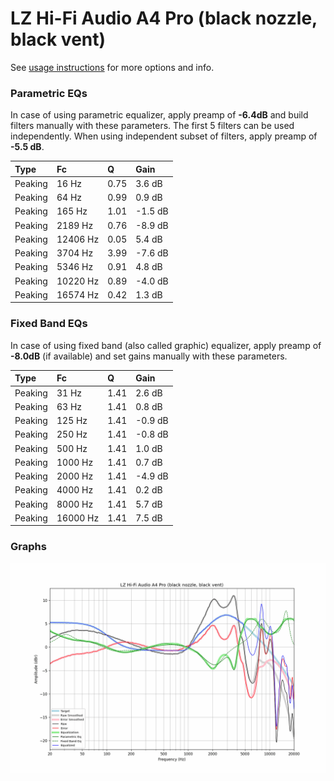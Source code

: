 # LZ Hi-Fi Audio A4 Pro (black nozzle, black vent)
See [usage instructions](https://github.com/jaakkopasanen/AutoEq#usage) for more options and info.

### Parametric EQs
In case of using parametric equalizer, apply preamp of **-6.4dB** and build filters manually
with these parameters. The first 5 filters can be used independently.
When using independent subset of filters, apply preamp of **-5.5 dB**.

| Type    | Fc       |    Q | Gain    |
|:--------|:---------|:-----|:--------|
| Peaking | 16 Hz    | 0.75 | 3.6 dB  |
| Peaking | 64 Hz    | 0.99 | 0.9 dB  |
| Peaking | 165 Hz   | 1.01 | -1.5 dB |
| Peaking | 2189 Hz  | 0.76 | -8.9 dB |
| Peaking | 12406 Hz | 0.05 | 5.4 dB  |
| Peaking | 3704 Hz  | 3.99 | -7.6 dB |
| Peaking | 5346 Hz  | 0.91 | 4.8 dB  |
| Peaking | 10220 Hz | 0.89 | -4.0 dB |
| Peaking | 16574 Hz | 0.42 | 1.3 dB  |

### Fixed Band EQs
In case of using fixed band (also called graphic) equalizer, apply preamp of **-8.0dB**
(if available) and set gains manually with these parameters.

| Type    | Fc       |    Q | Gain    |
|:--------|:---------|:-----|:--------|
| Peaking | 31 Hz    | 1.41 | 2.6 dB  |
| Peaking | 63 Hz    | 1.41 | 0.8 dB  |
| Peaking | 125 Hz   | 1.41 | -0.9 dB |
| Peaking | 250 Hz   | 1.41 | -0.8 dB |
| Peaking | 500 Hz   | 1.41 | 1.0 dB  |
| Peaking | 1000 Hz  | 1.41 | 0.7 dB  |
| Peaking | 2000 Hz  | 1.41 | -4.9 dB |
| Peaking | 4000 Hz  | 1.41 | 0.2 dB  |
| Peaking | 8000 Hz  | 1.41 | 5.7 dB  |
| Peaking | 16000 Hz | 1.41 | 7.5 dB  |

### Graphs
![](./LZ%20Hi-Fi%20Audio%20A4%20Pro%20(black%20nozzle,%20black%20vent).png)